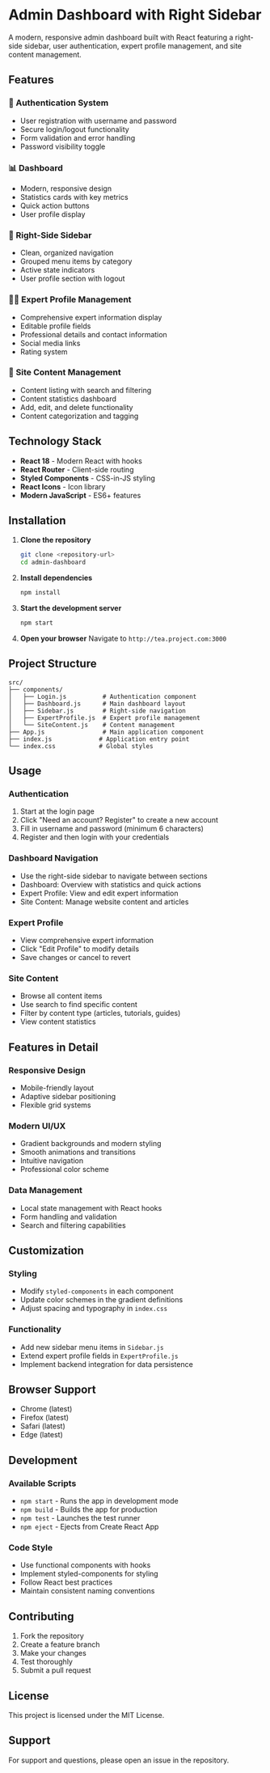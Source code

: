 # Admin Dashboard with Right Sidebar

A modern, responsive admin dashboard built with React featuring a right-side sidebar, user authentication, expert profile management, and site content management.

## Features

### 🔐 Authentication System
- User registration with username and password
- Secure login/logout functionality
- Form validation and error handling
- Password visibility toggle

### 📊 Dashboard
- Modern, responsive design
- Statistics cards with key metrics
- Quick action buttons
- User profile display

### 🎯 Right-Side Sidebar
- Clean, organized navigation
- Grouped menu items by category
- Active state indicators
- User profile section with logout

### 👨‍💼 Expert Profile Management
- Comprehensive expert information display
- Editable profile fields
- Professional details and contact information
- Social media links
- Rating system

### 📝 Site Content Management
- Content listing with search and filtering
- Content statistics dashboard
- Add, edit, and delete functionality
- Content categorization and tagging

## Technology Stack

- **React 18** - Modern React with hooks
- **React Router** - Client-side routing
- **Styled Components** - CSS-in-JS styling
- **React Icons** - Icon library
- **Modern JavaScript** - ES6+ features

## Installation

1. **Clone the repository**
   ```bash
   git clone <repository-url>
   cd admin-dashboard
   ```

2. **Install dependencies**
   ```bash
   npm install
   ```

3. **Start the development server**
   ```bash
   npm start
   ```

4. **Open your browser**
   Navigate to `http://tea.project.com:3000`

## Project Structure

```
src/
├── components/
│   ├── Login.js          # Authentication component
│   ├── Dashboard.js      # Main dashboard layout
│   ├── Sidebar.js        # Right-side navigation
│   ├── ExpertProfile.js  # Expert profile management
│   └── SiteContent.js    # Content management
├── App.js                # Main application component
├── index.js             # Application entry point
└── index.css            # Global styles
```

## Usage

### Authentication
1. Start at the login page
2. Click "Need an account? Register" to create a new account
3. Fill in username and password (minimum 6 characters)
4. Register and then login with your credentials

### Dashboard Navigation
- Use the right-side sidebar to navigate between sections
- Dashboard: Overview with statistics and quick actions
- Expert Profile: View and edit expert information
- Site Content: Manage website content and articles

### Expert Profile
- View comprehensive expert information
- Click "Edit Profile" to modify details
- Save changes or cancel to revert

### Site Content
- Browse all content items
- Use search to find specific content
- Filter by content type (articles, tutorials, guides)
- View content statistics

## Features in Detail

### Responsive Design
- Mobile-friendly layout
- Adaptive sidebar positioning
- Flexible grid systems

### Modern UI/UX
- Gradient backgrounds and modern styling
- Smooth animations and transitions
- Intuitive navigation
- Professional color scheme

### Data Management
- Local state management with React hooks
- Form handling and validation
- Search and filtering capabilities

## Customization

### Styling
- Modify `styled-components` in each component
- Update color schemes in the gradient definitions
- Adjust spacing and typography in `index.css`

### Functionality
- Add new sidebar menu items in `Sidebar.js`
- Extend expert profile fields in `ExpertProfile.js`
- Implement backend integration for data persistence

## Browser Support

- Chrome (latest)
- Firefox (latest)
- Safari (latest)
- Edge (latest)

## Development

### Available Scripts

- `npm start` - Runs the app in development mode
- `npm build` - Builds the app for production
- `npm test` - Launches the test runner
- `npm eject` - Ejects from Create React App

### Code Style

- Use functional components with hooks
- Implement styled-components for styling
- Follow React best practices
- Maintain consistent naming conventions

## Contributing

1. Fork the repository
2. Create a feature branch
3. Make your changes
4. Test thoroughly
5. Submit a pull request

## License

This project is licensed under the MIT License.

## Support

For support and questions, please open an issue in the repository. 